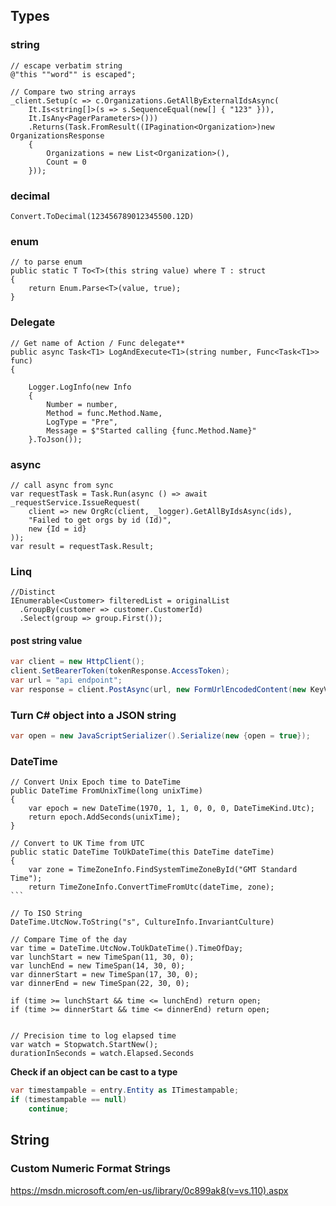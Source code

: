 ## Types

### string

    // escape verbatim string
    @"this ""word"" is escaped";

    // Compare two string arrays
    _client.Setup(c => c.Organizations.GetAllByExternalIdsAsync(
        It.Is<string[]>(s => s.SequenceEqual(new[] { "123" })), 
        It.IsAny<PagerParameters>()))
        .Returns(Task.FromResult((IPagination<Organization>)new OrganizationsResponse
        {
            Organizations = new List<Organization>(),
            Count = 0
        }));
    
### decimal
    
    Convert.ToDecimal(123456789012345500.12D)
    
### enum

    // to parse enum
    public static T To<T>(this string value) where T : struct
    {
        return Enum.Parse<T>(value, true);
    }


### Delegate


    // Get name of Action / Func delegate**
    public async Task<T1> LogAndExecute<T1>(string number, Func<Task<T1>> func)
    {

        Logger.LogInfo(new Info
        {
            Number = number,
            Method = func.Method.Name,
            LogType = "Pre",
            Message = $"Started calling {func.Method.Name}"
        }.ToJson());

### async

    // call async from sync
    var requestTask = Task.Run(async () => await _requestService.IssueRequest(
        client => new OrgRc(client, _logger).GetAllByIdsAsync(ids),
        "Failed to get orgs by id (Id)",
        new {Id = id}
    ));
    var result = requestTask.Result;


### Linq

    //Distinct
    IEnumerable<Customer> filteredList = originalList
      .GroupBy(customer => customer.CustomerId)
      .Select(group => group.First());

#### post string value

```csharp
var client = new HttpClient();
client.SetBearerToken(tokenResponse.AccessToken);
var url = "api endpoint";
var response = client.PostAsync(url, new FormUrlEncodedContent(new KeyValuePair<string, string>[0])).Result;
```


### Turn C# object into a JSON string

```csharp
var open = new JavaScriptSerializer().Serialize(new {open = true});
```

### DateTime

    // Convert Unix Epoch time to DateTime
    public DateTime FromUnixTime(long unixTime)
    {
        var epoch = new DateTime(1970, 1, 1, 0, 0, 0, DateTimeKind.Utc);
        return epoch.AddSeconds(unixTime);
    }

    // Convert to UK Time from UTC
    public static DateTime ToUkDateTime(this DateTime dateTime)
    {
        var zone = TimeZoneInfo.FindSystemTimeZoneById("GMT Standard Time");
        return TimeZoneInfo.ConvertTimeFromUtc(dateTime, zone);
    ```

    // To ISO String
    DateTime.UtcNow.ToString("s", CultureInfo.InvariantCulture)

    // Compare Time of the day
    var time = DateTime.UtcNow.ToUkDateTime().TimeOfDay;
    var lunchStart = new TimeSpan(11, 30, 0);
    var lunchEnd = new TimeSpan(14, 30, 0);
    var dinnerStart = new TimeSpan(17, 30, 0);
    var dinnerEnd = new TimeSpan(22, 30, 0);

    if (time >= lunchStart && time <= lunchEnd) return open;
    if (time >= dinnerStart && time <= dinnerEnd) return open;


    // Precision time to log elapsed time
    var watch = Stopwatch.StartNew();
    durationInSeconds = watch.Elapsed.Seconds

**Check if an object can be cast to a type**

```csharp
var timestampable = entry.Entity as ITimestampable;
if (timestampable == null)
    continue;

```

## String

### Custom Numeric Format Strings

https://msdn.microsoft.com/en-us/library/0c899ak8(v=vs.110).aspx
